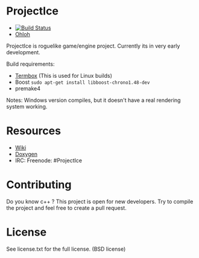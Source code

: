 ProjectIce
==========

* [![Build Status](https://travis-ci.org/LauriM/ProjectIce.png)](https://travis-ci.org/LauriM/ProjectIce)
* [Ohloh](https://www.ohloh.net/p/ProjectIce)

ProjectIce is roguelike game/engine project. Currently its in very early development.

Build requirements:

* [Termbox](https://github.com/nsf/termbox) (This is used for Linux builds)
* Boost `sudo apt-get install libboost-chrono1.48-dev`
* premake4

Notes: Windows version compiles, but it doesn't have a real rendering system working.

Resources
=========

* [Wiki](https://github.com/LauriM/ProjectIce/wiki)
* [Doxygen](http://protoman.net/PROJECTICE/index.html)
* IRC: Freenode: #ProjectIce

Contributing
============

Do you know c++ ? This project is open for new developers. Try to compile the project and feel free to create a pull request.

License
=======

See license.txt for the full license. (BSD license)
